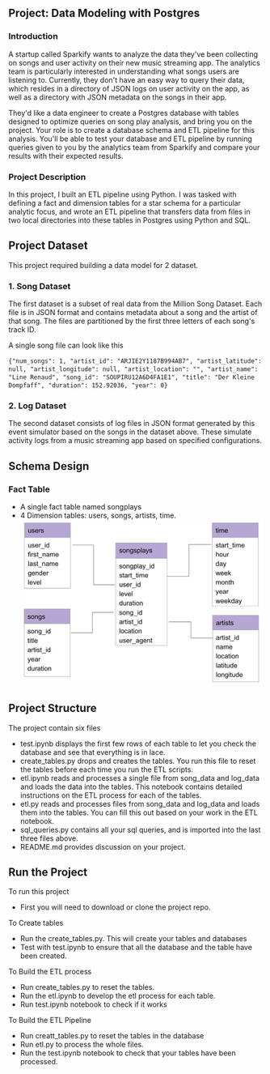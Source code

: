 ## Project: Data Modeling with Postgres

### Introduction
A startup called Sparkify wants to analyze the data they've been collecting on songs and user activity on their new music streaming app. The analytics team is particularly interested in understanding what songs users are listening to. Currently, they don't have an easy way to query their data, which resides in a directory of JSON logs on user activity on the app, as well as a directory with JSON metadata on the songs in their app.

They'd like a data engineer to create a Postgres database with tables designed to optimize queries on song play analysis, and bring you on the project. Your role is to create a database schema and ETL pipeline for this analysis. You'll be able to test your database and ETL pipeline by running queries given to you by the analytics team from Sparkify and compare your results with their expected results.

### Project Description
In this project, I built an ETL pipeline using Python. I was tasked with defining a fact and dimension tables for a star schema for a particular analytic focus, and wrote an ETL pipeline that transfers data from files in two local directories into these tables in Postgres using Python and SQL.

## Project Dataset
This project required building a data model for 2 dataset.

### 1. Song Dataset
The first dataset is a subset of real data from the Million Song Dataset. Each file is in JSON format and contains metadata about a song and the artist of that song. The files are partitioned by the first three letters of each song's track ID.

A single song file can look like this
```
{"num_songs": 1, "artist_id": "ARJIE2Y1187B994AB7", "artist_latitude": null, "artist_longitude": null, "artist_location": "", "artist_name": "Line Renaud", "song_id": "SOUPIRU12A6D4FA1E1", "title": "Der Kleine Dompfaff", "duration": 152.92036, "year": 0}

```

### 2. Log Dataset
The second dataset consists of log files in JSON format generated by this event simulator based on the songs in the dataset above. These simulate activity logs from a music streaming app based on specified configurations.

## Schema Design
### Fact Table
- A single fact table named songplays
- 4 Dimension tables: users, songs, artists, time.
![star image](star_schema.jpg)


## Project Structure
The project contain six files

- test.ipynb displays the first few rows of each table to let you check the database and see that everything is in lace.
- create_tables.py drops and creates the tables. You run this file to reset the tables before each time you run the ETL scripts.
- etl.ipynb reads and processes a single file from song_data and log_data and loads the data into the tables. This notebook contains detailed instructions on the ETL process for each of the tables.
- etl.py reads and processes files from song_data and log_data and loads them into the tables. You can fill this out based on your work in the ETL notebook.
- sql_queries.py contains all your sql queries, and is imported into the last three files above.
- README.md provides discussion on your project.

## Run the Project
To run this project 
- First you will need to download or clone the project repo.

To Create tables
- Run the create_tables.py. This will create your tables and databases
- Test with test.ipynb to ensure that all the database and the table have been created.

To Build the ETL process
- Run create_tables.py to reset the tables.
- Run the etl.ipynb to develop the etl process for each table.
- Run test.ipynb notebook to check if it works

To Build the ETL Pipeline
- Run creatt_tables.py to reset the tables in the database
- Run etl.py to process the whole files.
- Run the test.ipynb notebook to check that your tables have been processed.

